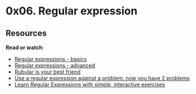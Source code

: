 <h1 class="gap">0x06. Regular expression</h1>

<h2>Resources</h2>

<p><strong>Read or watch</strong>:</p>

<ul>
<li><a href="https://www.slideshare.net/neha_jain/introducing-regular-expressions" title="Regular expressions - basics" target="_blank">Regular expressions - basics</a> </li>
<li><a href="https://www.slideshare.net/neha_jain/advanced-regular-expressions-80296518" title="Regular expressions - advanced" target="_blank">Regular expressions - advanced</a> </li>
<li><a href="https://rubular.com/" title="Rubular is your best friend" target="_blank">Rubular is your best friend</a> </li>
<li><a href="https://blog.codinghorror.com/regular-expressions-now-you-have-two-problems/" title="Use a regular expression against a problem: now you have 2 problems" target="_blank">Use a regular expression against a problem: now you have 2 problems</a> </li>
<li><a href="https://regexone.com/" title="Learn Regular Expressions with simple, interactive exercises" target="_blank">Learn Regular Expressions with simple, interactive exercises</a> </li>
</ul>
